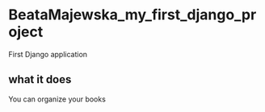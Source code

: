 # BeataMajewska_my_first_django_project
First Django application


## what it does
You can organize your books

